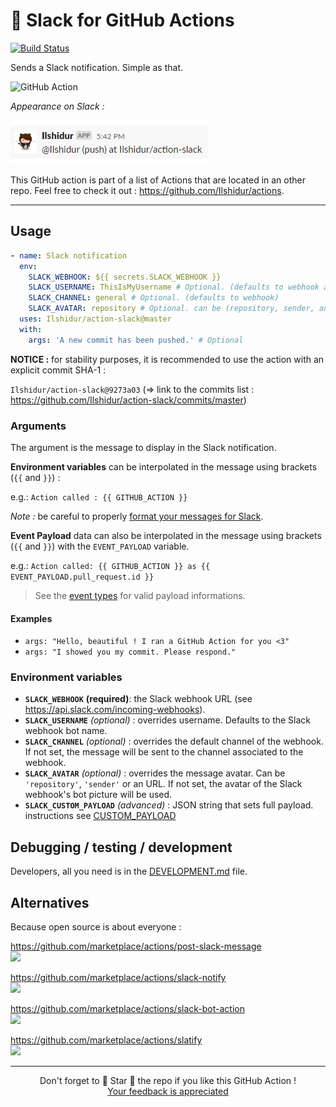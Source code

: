 # 🚀 Slack for GitHub Actions

[![Build Status][build-badge]][build-url]

Sends a Slack notification. Simple as that.

![GitHub Action](action.png "GitHub Action")

*Appearance on Slack :*

![Slack message](slack.png "Slack message")

This GitHub action is part of a list of Actions that are located in an other repo. Feel free to check it out : https://github.com/Ilshidur/actions.

<hr/>

## Usage

```yaml
- name: Slack notification
  env:
    SLACK_WEBHOOK: ${{ secrets.SLACK_WEBHOOK }}
    SLACK_USERNAME: ThisIsMyUsername # Optional. (defaults to webhook app)
    SLACK_CHANNEL: general # Optional. (defaults to webhook)
    SLACK_AVATAR: repository # Optional. can be (repository, sender, an URL) (defaults to webhook app avatar)
  uses: Ilshidur/action-slack@master
  with:
    args: 'A new commit has been pushed.' # Optional
```

**NOTICE :** for stability purposes, it is recommended to use the action with an explicit commit SHA-1 :

`Ilshidur/action-slack@9273a03` (=> link to the commits list : https://github.com/Ilshidur/action-slack/commits/master)

### Arguments

The argument is the message to display in the Slack notification.

**Environment variables** can be interpolated in the message using brackets (`{{` and `}}`) :

e.g.: `Action called : {{ GITHUB_ACTION }}`

*Note :* be careful to properly [format your messages for Slack](https://api.slack.com/docs/message-formatting).

**Event Payload** data can also be interpolated in the message using brackets (`{{` and `}}`) with the `EVENT_PAYLOAD` variable.

e.g.: `Action called: {{ GITHUB_ACTION }} as {{ EVENT_PAYLOAD.pull_request.id }}`

> See the [event types](https://developer.github.com/v3/activity/events/types/) for valid payload informations.

#### Examples

* `args: "Hello, beautiful ! I ran a GitHub Action for you <3"`
* `args: "I showed you my commit. Please respond."`

### Environment variables

* **`SLACK_WEBHOOK`** **(required)**: the Slack webhook URL (see https://api.slack.com/incoming-webhooks).
* **`SLACK_USERNAME`** *(optional)* : overrides username. Defaults to the Slack webhook bot name.
* **`SLACK_CHANNEL`** *(optional)* : overrides the default channel of the webhook. If not set, the message will be sent to the channel associated to the webhook.
* **`SLACK_AVATAR`** *(optional)* : overrides the message avatar. Can be `'repository'`, `'sender'` or an URL. If not set, the avatar of the Slack webhook's bot picture will be used.
* **`SLACK_CUSTOM_PAYLOAD`** *(advanced)* : JSON string that sets full payload. instructions see [CUSTOM_PAYLOAD](CUSTOM_PAYLOAD.md)

## Debugging / testing / development

Developers, all you need is in the [DEVELOPMENT.md](DEVELOPMENT.md) file.

## Alternatives

Because open source is about everyone :

https://github.com/marketplace/actions/post-slack-message <br/>
![](https://img.shields.io/github/stars/pullreminders/slack-action.svg?label=Stars&style=social)

https://github.com/marketplace/actions/slack-notify <br/>
![](https://img.shields.io/github/stars/rtCamp/action-slack-notify.svg?label=Stars&style=social)

https://github.com/marketplace/actions/slack-bot-action <br/>
![](https://img.shields.io/github/stars/krider2010/slack-bot-action.svg?label=Stars&style=social)

https://github.com/marketplace/actions/slatify <br/>
![](https://img.shields.io/github/stars/homoluctus/slatify.svg?label=Stars&style=social)

<hr/>

<p align="center">
  Don't forget to 🌟 Star 🌟 the repo if you like this GitHub Action !<br/>
  <a href="https://github.com/Ilshidur/action-slack/issues/new">Your feedback is appreciated</a>
</p>

[build-badge]: https://img.shields.io/endpoint.svg?url=https%3A%2F%2Factions-badge.atrox.dev%2FIlshidur%2Faction-slack%2Fbadge&style=flat
[build-url]: https://actions-badge.atrox.dev/Ilshidur/action-slack/goto
